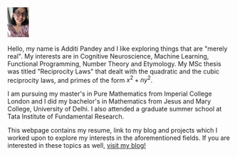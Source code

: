 <img src="C1D0BD98-8799-45F6-B71F-A694B7192F29_1_201_a.jpeg" width="48">

Hello, my name is Additi Pandey and I like exploring things that are "merely real". My interests are in Cognitive Neuroscience, Machine Learning, Functional Programming, Number Theory and Etymology. My MSc thesis was titled "Reciprocity Laws" that dealt with the quadratic and the cubic reciprocity laws, and primes of the form $x^2+ny^2$.

<p>I am pursuing my master's in Pure Mathematics from Imperial College London and I did my bachelor's in Mathematics from Jesus and Mary College, University of Delhi. I also attended a graduate summer school at Tata Institute of Fundamental Research.<p>

<p>This webpage contains my resume, link to my blog and projects which I worked upon to explore my interests in the aforementioned fields. If you are interested in these topics as well, <a href="https://cyclotomicextension.blogspot.com/">visit my blog!</a><p>
